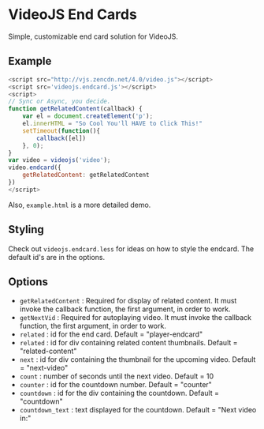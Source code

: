 # VideoJS End Cards

Simple, customizable end card solution for VideoJS.


## Example
```js
<script src="http://vjs.zencdn.net/4.0/video.js"></script>
<script src='videojs.endcard.js'></script>
<script>
// Sync or Async, you decide.
function getRelatedContent(callback) {
    var el = document.createElement('p');
    el.innerHTML = "So Cool You'll HAVE to Click This!"
    setTimeout(function(){
        callback([el])
    }, 0);
}
var video = videojs('video');
video.endcard({
    getRelatedContent: getRelatedContent
})
</script>
```

Also, `example.html` is a more detailed demo.


## Styling

Check out `videojs.endcard.less` for ideas on how to style the endcard. The default id's are in the options.


## Options

* `getRelatedContent` : Required for display of related content. It must invoke the callback function, the first argument, in order to work.
* `getNextVid` : Required for autoplaying video. It must invoke the callback function, the first argument, in order to work.
* `related` : id for the end card. Default = "player-endcard"
* `related` : id for div containing related content thumbnails. Default = "related-content"
* `next` : id for div containing the thumbnail for the upcoming video. Default = "next-video"
* `count` : number of seconds until the next video. Default = 10
* `counter` : id for the countdown number. Default = "counter"
* `countdown` : id for the div containing the countdown. Default = "countdown"
* `countdown_text` : text displayed for the countdown. Default = "Next video in:"
